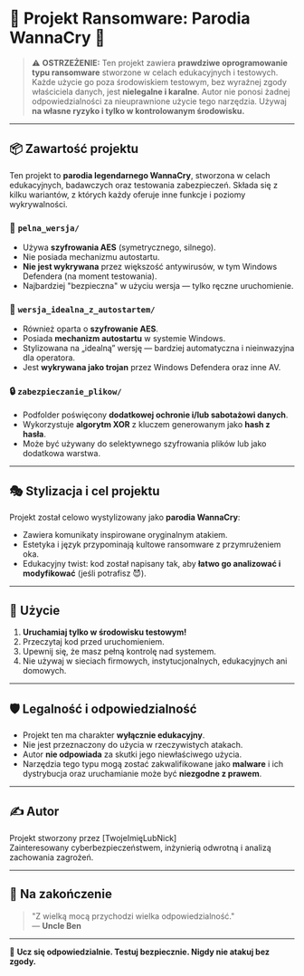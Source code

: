 # 🛑 Projekt Ransomware: Parodia WannaCry 🛑

> ⚠️ **OSTRZEŻENIE:** Ten projekt zawiera **prawdziwe oprogramowanie typu ransomware** stworzone w celach edukacyjnych i testowych. Każde użycie go poza środowiskiem testowym, bez wyraźnej zgody właściciela danych, jest **nielegalne i karalne**. Autor nie ponosi żadnej odpowiedzialności za nieuprawnione użycie tego narzędzia. Używaj **na własne ryzyko i tylko w kontrolowanym środowisku.**

---

## 📦 Zawartość projektu

Ten projekt to **parodia legendarnego WannaCry**, stworzona w celach edukacyjnych, badawczych oraz testowania zabezpieczeń. Składa się z kilku wariantów, z których każdy oferuje inne funkcje i poziomy wykrywalności.

### 🔐 `pelna_wersja/`
- Używa **szyfrowania AES** (symetrycznego, silnego).
- Nie posiada mechanizmu autostartu.
- **Nie jest wykrywana** przez większość antywirusów, w tym Windows Defendera (na moment testowania).
- Najbardziej "bezpieczna" w użyciu wersja — tylko ręczne uruchomienie.

### 🚨 `wersja_idealna_z_autostartem/`
- Również oparta o **szyfrowanie AES**.
- Posiada **mechanizm autostartu** w systemie Windows.
- Stylizowana na „idealną” wersję — bardziej automatyczna i nieinwazyjna dla operatora.
- Jest **wykrywana jako trojan** przez Windows Defendera oraz inne AV.

### 🔒 `zabezpieczanie_plikow/`
- Podfolder poświęcony **dodatkowej ochronie i/lub sabotażowi danych**.
- Wykorzystuje **algorytm XOR** z kluczem generowanym jako **hash z hasła**.
- Może być używany do selektywnego szyfrowania plików lub jako dodatkowa warstwa.

---

## 🎭 Stylizacja i cel projektu

Projekt został celowo wystylizowany jako **parodia WannaCry**:
- Zawiera komunikaty inspirowane oryginalnym atakiem.
- Estetyka i język przypominają kultowe ransomware z przymrużeniem oka.
- Edukacyjny twist: kod został napisany tak, aby **łatwo go analizować i modyfikować** (jeśli potrafisz 😈).

---

## 🧪 Użycie

1. **Uruchamiaj tylko w środowisku testowym!**
2. Przeczytaj kod przed uruchomieniem.
3. Upewnij się, że masz pełną kontrolę nad systemem.
4. Nie używaj w sieciach firmowych, instytucjonalnych, edukacyjnych ani domowych.

---

## 🛡️ Legalność i odpowiedzialność

- Projekt ten ma charakter **wyłącznie edukacyjny**.
- Nie jest przeznaczony do użycia w rzeczywistych atakach.
- Autor **nie odpowiada** za skutki jego niewłaściwego użycia.
- Narzędzia tego typu mogą zostać zakwalifikowane jako **malware** i ich dystrybucja oraz uruchamianie może być **niezgodne z prawem**.

---

## ✍️ Autor

Projekt stworzony przez [TwojeImięLubNick]  
Zainteresowany cyberbezpieczeństwem, inżynierią odwrotną i analizą zachowania zagrożeń.

---

## 🧯 Na zakończenie

> "Z wielką mocą przychodzi wielka odpowiedzialność."  
> — **Uncle Ben**

---

🧠 **Ucz się odpowiedzialnie. Testuj bezpiecznie. Nigdy nie atakuj bez zgody.**

